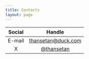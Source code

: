 ```yaml
---
title: Contacts
layout: page
---
```

| **Social** |                         **Handle**                          |
| :--------: | :---------------------------------------------------------: |
|   E-mail   |       [thansetan@duck.com](mailto:thansetan@duck.com)       |
|     X      |            [@thansetan](https://x.com/thansetan)            |